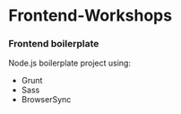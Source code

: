 # Frontend-Workshops

### Frontend boilerplate
Node.js boilerplate project using:
- Grunt
- Sass
- BrowserSync
